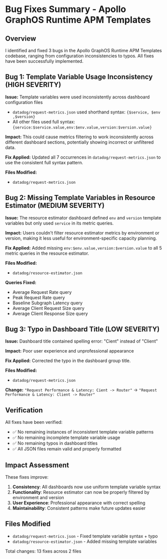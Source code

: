 # Bug Fixes Summary - Apollo GraphOS Runtime APM Templates

## Overview
I identified and fixed 3 bugs in the Apollo GraphOS Runtime APM Templates codebase, ranging from configuration inconsistencies to typos. All fixes have been successfully implemented.

## Bug 1: Template Variable Usage Inconsistency (HIGH SEVERITY)

**Issue:** Template variables were used inconsistently across dashboard configuration files
- `datadog/request-metrics.json` used shorthand syntax: `{$service, $env ,$version}`
- All other files used full syntax: `{service:$service.value,env:$env.value,version:$version.value}`

**Impact:** This could cause metrics filtering to work inconsistently across different dashboard sections, potentially showing incorrect or unfiltered data.

**Fix Applied:** Updated all 7 occurrences in `datadog/request-metrics.json` to use the consistent full syntax pattern.

**Files Modified:**
- `datadog/request-metrics.json`

## Bug 2: Missing Template Variables in Resource Estimator (MEDIUM SEVERITY)

**Issue:** The resource estimator dashboard defined `env` and `version` template variables but only used `service` in its metric queries.

**Impact:** Users couldn't filter resource estimator metrics by environment or version, making it less useful for environment-specific capacity planning.

**Fix Applied:** Added missing `env:$env.value,version:$version.value` to all 5 metric queries in the resource estimator.

**Files Modified:**
- `datadog/resource-estimator.json`

**Queries Fixed:**
- Average Request Rate query
- Peak Request Rate query  
- Baseline Subgraph Latency query
- Average Client Request Size query
- Average Client Response Size query

## Bug 3: Typo in Dashboard Title (LOW SEVERITY)

**Issue:** Dashboard title contained spelling error: "Cient" instead of "Client"

**Impact:** Poor user experience and unprofessional appearance

**Fix Applied:** Corrected the typo in the dashboard group title.

**Files Modified:**
- `datadog/request-metrics.json`

**Change:** `"Request Performance & Latency: Cient -> Router"` → `"Request Performance & Latency: Client -> Router"`

## Verification
All fixes have been verified:
- ✅ No remaining instances of inconsistent template variable patterns
- ✅ No remaining incomplete template variable usage
- ✅ No remaining typos in dashboard titles
- ✅ All JSON files remain valid and properly formatted

## Impact Assessment
These fixes improve:
1. **Consistency**: All dashboards now use uniform template variable syntax
2. **Functionality**: Resource estimator can now be properly filtered by environment and version
3. **User Experience**: Professional appearance with correct spelling
4. **Maintainability**: Consistent patterns make future updates easier

## Files Modified
- `datadog/request-metrics.json` - Fixed template variable syntax + typo
- `datadog/resource-estimator.json` - Added missing template variables

Total changes: 13 fixes across 2 files